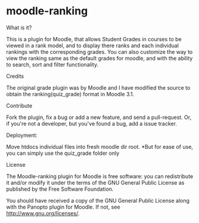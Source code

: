 # moodle-ranking

What is it?

This is a plugin for Moodle, that allows Student Grades in courses to be viewed in a rank model, and to display there ranks and each individual rankings with the corresponding grades. You can also customize the way to view the ranking same as the default grades for moodle, and with the ability to search, sort and filter functionality.

Credits

The original grade plugin was by Moodle and I have modified the source to obtain the ranking(quiz_grade) format in Moodle 3.1.

Contribute

Fork the plugin, fix a bug or add a new feature, and send a pull-request. Or, if you're not a developer, but you've found a bug, add a issue tracker.

Deployment:

Move htdocs individual files into fresh moodle dir root.
*But for ease of use, you can simply use the quiz_grade folder only

License

The Moodle-ranking plugin for Moodle is free software: you can redistribute it and/or modify it under the terms of the GNU General Public License as published by the Free Software Foundation.

You should have received a copy of the GNU General Public License along with the Panopto plugin for Moodle. If not, see http://www.gnu.org/licenses/.
